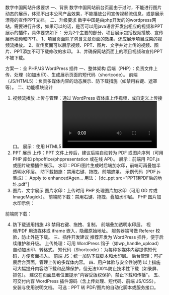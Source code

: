 数字中国网站升级要求
一、背景
数字中国网站前台页面由于过时，不能进行图片动态的展示，体现不出本公司产品效果，不能播放公司宣传视频流信息，或是展示漂亮的宣传PPT文档。
二、升级要求
数字中国是由php开发的的wordpress网站，需要进行升级，如果可以的话，是否可以用java语言开发出相应的视频和PPT展示的插件，具体要求如下：
分为2个主要的部分，项目展示包括视频播放、宣传展示视频和PPT。
1、项目页面除了包含文章页面的效果，还应展示项目成果的视频流播放。
2、宣传页面可以展示视频、PPT、图片、文字并对上传的视频、图片、PPT添加不可下载修改的水印。
3、并确保网站页面上的项目视频和宣传PPT不被下载。



方案一：全 PHP/JS WordPress 插件
一、整体架构
后端（PHP）：负责文件上传、处理（如加水印）、生成展示页面的短代码（shortcode）。
前端（JS/HTML5）：负责多媒体内容的动态展示、防下载措施（如禁用右键、遮罩等）。
二、功能模块设计
1. 视频流播放
上传与管理：通过 WordPress 媒体库上传视频，或自定义上传接口。
展示：使用 HTML5 <video> 标签或 Video.js 插件。
防下载措施：
禁用右键菜单、隐藏下载按钮。
推荐使用 HLS（m3u8）流媒体格式，提升防下载能力（可用第三方服务或插件支持）。
前端可用 JS 添加水印（如半透明 logo 叠加）。
示例代码（shortcode）：
Apply to enhancedAgen...
用法：
[dc_video src="视频地址.mp4"]
2. PPT 展示
上传：PPT 文件上传后，建议后端自动转为 PDF 或图片序列（可用 PHP 库如 phpoffice/phppresentation 或在线 API）。
展示：前端用 PDF.js 或图片轮播插件展示。
水印：PDF/图片生成时后端加水印，前端可再叠加半透明水印层。
防下载措施：禁用右键、拖拽，前端遮罩。
示例代码（PDF.js 集成）：
Apply to enhancedAgen...
用法：
[dc_ppt src="PPT转PDF后的地址.pdf"]
3. 图片、文字展示
图片水印：上传时用 PHP 处理图片加水印（可用 GD 库或 ImageMagick）。
前端防下载：禁用右键、拖拽，叠加水印层。
PHP 图片加水印示例：

前端防下载：

4. 防下载通用措施
JS 禁用右键、拖拽、复制。
前端叠加透明水印层。
视频/PDF 用流媒体或 iframe 嵌入，隐藏原始地址。
服务器端可做 Referer 校验，防止外链下载。
三、插件开发建议
推荐开发为 WordPress 插件，便于后续维护和升级。
上传处理：可用 WordPress 钩子（如wp_handle_upload）自动加水印、转格式。
短代码（Shortcode）：为每种多媒体内容提供短代码，方便页面插入。
前端 JS：统一加防下载脚本和水印层。
后台管理：可扩展后台页面，管理上传的多媒体内容。
四、用户体验与安全性说明
以上措施可大幅提升内容防下载和品牌保护，但无法100%防止技术性下载（如录屏、抓包）。
建议在页面显著位置提示"内容受版权保护，禁止下载和传播"。
五、可交付内容
WordPress 插件源码（含上传处理、短代码、前端 JS/CSS）。
安装与使用说明文档。
可选：PPT 转 PDF/图片的自动化脚本或服务接口。
